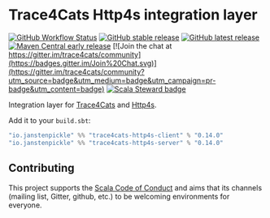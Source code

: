 # Trace4Cats Http4s integration layer

[![GitHub Workflow Status](https://img.shields.io/github/workflow/status/trace4cats/trace4cats-http4s/Continuous%20Integration)](https://github.com/trace4cats/trace4cats-http4s/actions?query=workflow%3A%22Continuous%20Integration%22)
[![GitHub stable release](https://img.shields.io/github/v/release/trace4cats/trace4cats-http4s?label=stable&sort=semver)](https://github.com/trace4cats/trace4cats-http4s/releases)
[![GitHub latest release](https://img.shields.io/github/v/release/trace4cats/trace4cats-http4s?label=latest&include_prereleases&sort=semver)](https://github.com/trace4cats/trace4cats-http4s/releases)
[![Maven Central early release](https://img.shields.io/maven-central/v/io.janstenpickle/trace4cats-http4s-server_2.13?label=early)](https://maven-badges.herokuapp.com/maven-central/io.janstenpickle/trace4cats-http4s-server_2.13)
[![Join the chat at https://gitter.im/trace4cats/community](https://badges.gitter.im/Join%20Chat.svg)](https://gitter.im/trace4cats/community?utm_source=badge&utm_medium=badge&utm_campaign=pr-badge&utm_content=badge)
[![Scala Steward badge](https://img.shields.io/badge/Scala_Steward-helping-blue.svg?style=flat&logo=data:image/png;base64,iVBORw0KGgoAAAANSUhEUgAAAA4AAAAQCAMAAAARSr4IAAAAVFBMVEUAAACHjojlOy5NWlrKzcYRKjGFjIbp293YycuLa3pYY2LSqql4f3pCUFTgSjNodYRmcXUsPD/NTTbjRS+2jomhgnzNc223cGvZS0HaSD0XLjbaSjElhIr+AAAAAXRSTlMAQObYZgAAAHlJREFUCNdNyosOwyAIhWHAQS1Vt7a77/3fcxxdmv0xwmckutAR1nkm4ggbyEcg/wWmlGLDAA3oL50xi6fk5ffZ3E2E3QfZDCcCN2YtbEWZt+Drc6u6rlqv7Uk0LdKqqr5rk2UCRXOk0vmQKGfc94nOJyQjouF9H/wCc9gECEYfONoAAAAASUVORK5CYII=)](https://scala-steward.org)

Integration layer for [Trace4Cats] and [Http4s].

Add it to your `build.sbt`:

```scala
"io.janstenpickle" %% "trace4cats-http4s-client" % "0.14.0"
"io.janstenpickle" %% "trace4cats-http4s-server" % "0.14.0"
```


## Contributing

This project supports the [Scala Code of Conduct](https://typelevel.org/code-of-conduct.html) and aims that its channels
(mailing list, Gitter, github, etc.) to be welcoming environments for everyone.

[Trace4Cats]: https://github.com/trace4cats/trace4cats
[Http4s]: https://http4s.org
